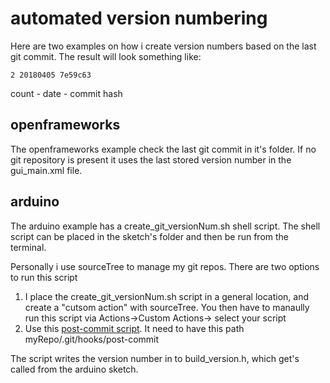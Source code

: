 # automated version numbering

Here are two examples on how i create version numbers based on the last git commit.
The result will look something like:
```
2 20180405 7e59c63
```
count  - date - commit hash

## openframeworks
The openframeworks example check the last git commit in it's folder. If no git repository is present it uses the last stored version number in the gui_main.xml file.

## arduino
The arduino example has a create_git_versionNum.sh shell script. The shell script can be placed in the sketch's folder and then be run from the terminal.

Personally i use sourceTree to manage my git repos. There are two options to run this script
1. I place the create_git_versionNum.sh script in a general location, and create a "cutsom action" with sourceTree. You then have to manaully run this script via Actions->Custom Actions-> select your script
2. Use this [post-commit script](https://github.com/antimodular/version-numbers/blob/master/versionNum_arduino/git/hooks/post-commit). It need to have this path myRepo/.git/hooks/post-commit

The script writes the version number in to build_version.h, which get's called from the arduino sketch.
